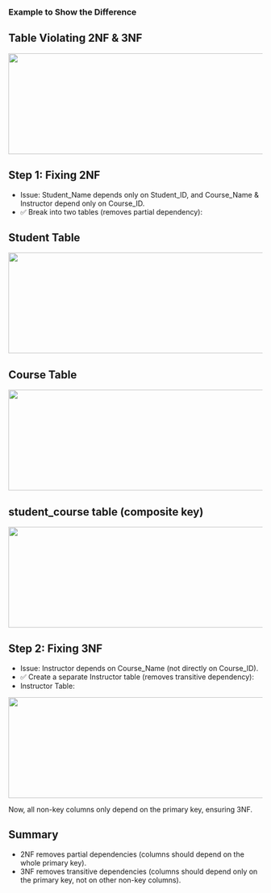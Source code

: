 ### Example to Show the Difference

## Table Violating 2NF & 3NF

<img width=600 height=200 src="https://github.com/user-attachments/assets/83f16fa5-c612-4976-b4b9-6c72c288ed93">

## Step 1: Fixing 2NF
- Issue: Student_Name depends only on Student_ID, and Course_Name & Instructor depend only on Course_ID.
- ✅ Break into two tables (removes partial dependency):

## Student Table

<img width=600 height=200 src="https://github.com/user-attachments/assets/c428b77c-b074-435c-95c9-b49d2ff749cc">

## Course Table

<img width=600 height=200 src="https://github.com/user-attachments/assets/f9965bf1-0a93-4d94-8e7f-075ad9ef09d0">

## student_course table (composite key)
<img width=600 height=200 src="https://github.com/user-attachments/assets/0b602099-c979-4ab5-92a7-7f960683724d">


## Step 2: Fixing 3NF
- Issue: Instructor depends on Course_Name (not directly on Course_ID).
- ✅ Create a separate Instructor table (removes transitive dependency):
- Instructor Table:
<img width=600 height=200 src="https://github.com/user-attachments/assets/a33adb52-1f1c-44c3-b032-7e058770b181">

Now, all non-key columns only depend on the primary key, ensuring 3NF.
## Summary
- 2NF removes partial dependencies (columns should depend on the whole primary key).
- 3NF removes transitive dependencies (columns should depend only on the primary key, not on other non-key columns).
